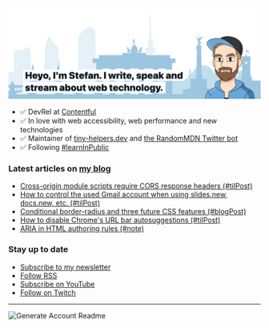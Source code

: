 <img alt="Heyo, I'm Stefan. I write and speak about web technology." src="https://raw.githubusercontent.com/stefanjudis/stefanjudis/main/screenshot.png">

- ✅ DevRel at [Contentful](https://www.contentful.com)
- ✅ In love with web accessibility, web performance and new technologies
- ✅ Maintainer of [tiny-helpers.dev](https://tiny-helpers.dev) and [the RandomMDN Twitter bot](https://twitter.com/randomMDN)
- ✅ Following [#learnInPublic](https://www.stefanjudis.com/today-i-learned/)
### Latest articles on [my blog](https://www.stefanjudis.com)

<!-- BLOG-POST-LIST:START -->
- [Cross-origin module scripts require CORS response headers (#tilPost)](https://www.stefanjudis.com/today-i-learned/cross-origin-module-scripts-require-cors-response-headers/)
- [How to control the used Gmail account when using slides.new, docs.new, etc. (#tilPost)](https://www.stefanjudis.com/today-i-learned/how-to-control-the-used-gmail-account-when-using-slides-new-docs-new-etc/)
- [Conditional border-radius and three future CSS features (#blogPost)](https://www.stefanjudis.com/blog/conditional-border-radius-and-three-future-css-features/)
- [How to disable Chrome's URL bar autosuggestions (#tilPost)](https://www.stefanjudis.com/today-i-learned/how-to-disable-chromes-url-autosuggestions/)
- [ARIA in HTML authoring rules (#note)](https://www.stefanjudis.com/notes/aria-in-html-authoring-rules/)
<!-- BLOG-POST-LIST:END -->

### Stay up to date

- [Subscribe to my newsletter](https://www.stefanjudis.com/newsletter/)
- [Follow RSS](https://www.stefanjudis.com/feeds/)
- [Subscribe on YouTube](https://youtube.com/c/stefanjudis)
- [Follow on Twitch](https://www.twitch.tv/stefanjudis)

---

![Generate Account Readme](https://github.com/stefanjudis/stefanjudis/workflows/Generate%20Account%20Readme/badge.svg)
